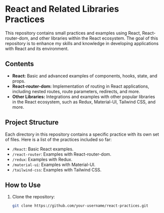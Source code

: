 # React and Related Libraries Practices

This repository contains small practices and examples using React, React-router-dom, and other libraries within the React ecosystem. The goal of this repository is to enhance my skills and knowledge in developing applications with React and its environment.

## Contents

- **React:** Basic and advanced examples of components, hooks, state, and props.
- **React-router-dom:** Implementation of routing in React applications, including nested routes, route parameters, redirects, and more.
- **Other Libraries:** Integrations and examples with other popular libraries in the React ecosystem, such as Redux, Material-UI, Tailwind CSS, and more.

## Project Structure

Each directory in this repository contains a specific practice with its own set of files. Here is a list of the practices included so far:

- `/React`: Basic React examples.
- `/react-router`: Examples with React-router-dom.
- `/redux`: Examples with Redux.
- `/material-ui`: Examples with Material-UI.
- `/tailwind-css`: Examples with Tailwind CSS.

## How to Use

1. Clone the repository:
   ```bash
   git clone https://github.com/your-username/react-practices.git
